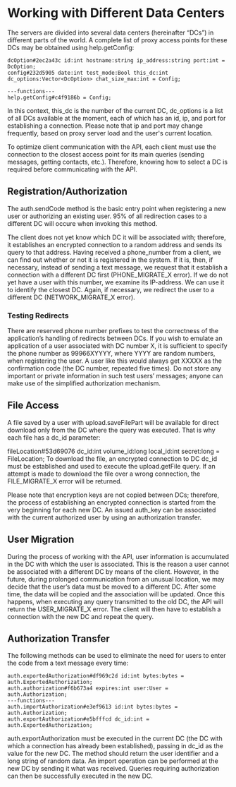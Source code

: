 # Working with Different Data Centers

The servers are divided into several data centers (hereinafter “DCs”) in different parts of the world.
A complete list of proxy access points for these DCs may be obtained using help.getConfig:

```
dcOption#2ec2a43c id:int hostname:string ip_address:string port:int = DcOption;
config#232d5905 date:int test_mode:Bool this_dc:int dc_options:Vector<DcOption> chat_size_max:int = Config;

---functions---
help.getConfig#c4f9186b = Config;
```


In this context, this_dc is the number of the current DC, dc_options is a list of all DCs available at the moment, each of which has an id, ip, and port for establishing a connection. Please note that ip and port may change frequently, based on proxy server load and the user's current location.

To optimize client communication with the API, each client must use the connection to the closest access point for its main queries (sending messages, getting contacts, etc.). Therefore, knowing how to select a DC is required before communicating with the API.

## Registration/Authorization
The auth.sendCode method is the basic entry point when registering a new user or authorizing an existing user. 95% of all redirection cases to a different DC will occure when invoking this method.

The client does not yet know which DC it will be associated with; therefore, it establishes an encrypted connection to a random address and sends its query to that address.
Having received a phone_number from a client, we can find out whether or not it is registered in the system. If it is, then, if necessary, instead of sending a text message, we request that it establish a connection with a different DC first (PHONE_MIGRATE_X error).
If we do not yet have a user with this number, we examine its IP-address. We can use it to identify the closest DC. Again, if necessary, we redirect the user to a different DC (NETWORK_MIGRATE_X error).

### Testing Redirects
There are reserved phone number prefixes to test the correctness of the application’s handling of redirects between DCs. If you wish to emulate an application of a user associated with DC number X, it is sufficient to specify the phone number as 99966XYYYY, where YYYY are random numbers, when registering the user. A user like this would always get XXXXX as the confirmation code (the DC number, repeated five times).
Do not store any important or private information in such test users’ messages; anyone can make use of the simplified authorization mechanism.

## File Access
A file saved by a user with upload.saveFilePart will be available for direct download only from the DC where the query was executed. That is why each file has a dc_id parameter:

fileLocation#53d69076 dc_id:int volume_id:long local_id:int secret:long = FileLocation;
To download the file, an encrypted connection to DC dc_id must be established and used to execute the upload.getFile query.
If an attempt is made to download the file over a wrong connection, the FILE_MIGRATE_X error will be returned.

Please note that encryption keys are not copied between DCs; therefore, the process of establishing an encrypted connection is started from the very beginning for each new DC. An issued auth_key can be associated with the current authorized user by using an authorization transfer.

## User Migration
During the process of working with the API, user information is accumulated in the DC with which the user is associated. This is the reason a user cannot be associated with a different DC by means of the client. However, in the future, during prolonged communication from an unusual location, we may decide that the user’s data must be moved to a different DC. After some time, the data will be copied and the association will be updated. Once this happens, when executing any query transmitted to the old DC, the API will return the USER_MIGRATE_X error. The client will then have to establish a connection with the new DC and repeat the query.

## Authorization Transfer
The following methods can be used to eliminate the need for users to enter the code from a text message every time:

```
auth.exportedAuthorization#df969c2d id:int bytes:bytes = auth.ExportedAuthorization;
auth.authorization#f6b673a4 expires:int user:User = auth.Authorization;
---functions---
auth.importAuthorization#e3ef9613 id:int bytes:bytes = auth.Authorization;
auth.exportAuthorization#e5bfffcd dc_id:int = auth.ExportedAuthorization;
```

auth.exportAuthorization must be executed in the current DC (the DC with which a connection has already been established), passing in dc_id as the value for the new DC. The method should return the user identifier and a long string of random data. An import operation can be performed at the new DC by sending it what was received. Queries requiring authorization can then be successfully executed in the new DC.
